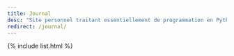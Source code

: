 ```yaml
---
title: Journal
desc: "Site personnel traitant essentiellement de programmation en Python, Ruby, TeX, R..."
redirect: /journal/
---
```


{% include list.html %}
